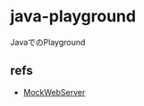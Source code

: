 # java-playground

JavaでのPlayground

## refs

- [MockWebServer](https://github.com/square/okhttp/tree/master/mockwebserver)